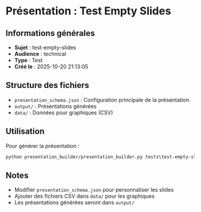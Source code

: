 # Présentation : Test Empty Slides

## Informations générales
- **Sujet** : test-empty-slides
- **Audience** : technical
- **Type** : Test
- **Créé le** : 2025-10-20 21:13:05

## Structure des fichiers
- `presentation_schema.json` : Configuration principale de la présentation
- `output/` : Présentations générées
- `data/` : Données pour graphiques (CSV)

## Utilisation
Pour générer la présentation :
```bash
python presentation_builder/presentation_builder.py tests\test-empty-slides\technical/presentation_schema.json
```

## Notes
- Modifier `presentation_schema.json` pour personnaliser les slides
- Ajouter des fichiers CSV dans `data/` pour les graphiques
- Les présentations générées seront dans `output/`
